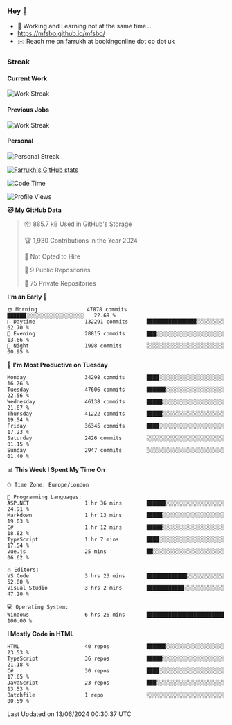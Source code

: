 ### Hey 👋

- 🏃 Working and Learning not at the same time...
- https://mfsbo.github.io/mfsbo/
- ✉️ Reach me on farrukh at bookingonline dot co dot uk

### Streak
#### Current Work
![Work Streak](https://streak-stats.demolab.com/?user=mfsbo)
#### Previous Jobs
![Work Streak](https://streak-stats.demolab.com/?user=farrukhcw)
#### Personal
![Personal Streak](https://streak-stats.demolab.com/?user=farrukhsubhani)

[![Farrukh's GitHub stats](https://github-readme-stats.vercel.app/api?username=mfsbo&hide=stars&count_private=true)](https://github.com/mfsbo/)

<!--START_SECTION:waka-->
![Code Time](http://img.shields.io/badge/Code%20Time-636%20hrs%2043%20mins-blue)

![Profile Views](http://img.shields.io/badge/Profile%20Views-14-blue)

**🐱 My GitHub Data** 

> 📦 885.7 kB Used in GitHub's Storage 
 > 
> 🏆 1,930 Contributions in the Year 2024
 > 
> 🚫 Not Opted to Hire
 > 
> 📜 9 Public Repositories 
 > 
> 🔑 75 Private Repositories 
 > 
**I'm an Early 🐤** 

```text
🌞 Morning                47878 commits       ██████░░░░░░░░░░░░░░░░░░░   22.69 % 
🌆 Daytime                132291 commits      ████████████████░░░░░░░░░   62.70 % 
🌃 Evening                28815 commits       ███░░░░░░░░░░░░░░░░░░░░░░   13.66 % 
🌙 Night                  1998 commits        ░░░░░░░░░░░░░░░░░░░░░░░░░   00.95 % 
```
📅 **I'm Most Productive on Tuesday** 

```text
Monday                   34298 commits       ████░░░░░░░░░░░░░░░░░░░░░   16.26 % 
Tuesday                  47606 commits       ██████░░░░░░░░░░░░░░░░░░░   22.56 % 
Wednesday                46138 commits       █████░░░░░░░░░░░░░░░░░░░░   21.87 % 
Thursday                 41222 commits       █████░░░░░░░░░░░░░░░░░░░░   19.54 % 
Friday                   36345 commits       ████░░░░░░░░░░░░░░░░░░░░░   17.23 % 
Saturday                 2426 commits        ░░░░░░░░░░░░░░░░░░░░░░░░░   01.15 % 
Sunday                   2947 commits        ░░░░░░░░░░░░░░░░░░░░░░░░░   01.40 % 
```


📊 **This Week I Spent My Time On** 

```text
🕑︎ Time Zone: Europe/London

💬 Programming Languages: 
ASP.NET                  1 hr 36 mins        ██████░░░░░░░░░░░░░░░░░░░   24.91 % 
Markdown                 1 hr 13 mins        █████░░░░░░░░░░░░░░░░░░░░   19.03 % 
C#                       1 hr 12 mins        █████░░░░░░░░░░░░░░░░░░░░   18.82 % 
TypeScript               1 hr 7 mins         ████░░░░░░░░░░░░░░░░░░░░░   17.54 % 
Vue.js                   25 mins             ██░░░░░░░░░░░░░░░░░░░░░░░   06.62 % 

🔥 Editors: 
VS Code                  3 hrs 23 mins       █████████████░░░░░░░░░░░░   52.80 % 
Visual Studio            3 hrs 2 mins        ████████████░░░░░░░░░░░░░   47.20 % 

💻 Operating System: 
Windows                  6 hrs 26 mins       █████████████████████████   100.00 % 
```

**I Mostly Code in HTML** 

```text
HTML                     40 repos            ██████░░░░░░░░░░░░░░░░░░░   23.53 % 
TypeScript               36 repos            █████░░░░░░░░░░░░░░░░░░░░   21.18 % 
C#                       30 repos            ████░░░░░░░░░░░░░░░░░░░░░   17.65 % 
JavaScript               23 repos            ███░░░░░░░░░░░░░░░░░░░░░░   13.53 % 
Batchfile                1 repo              ░░░░░░░░░░░░░░░░░░░░░░░░░   00.59 % 
```




 Last Updated on 13/06/2024 00:30:37 UTC
<!--END_SECTION:waka-->
<!--
**mfsbo/mfsbo** is a ✨ _special_ ✨ repository because its `README.md` (this file) appears on your GitHub profile.

Here are some ideas to get you started:

- 🔭 I’m currently working on ...
- 🌱 I’m currently learning ...
- 👯 I’m looking to collaborate on ...
- 🤔 I’m looking for help with ...
- 💬 Ask me about ...
- 📫 How to reach me: ...
- 😄 Pronouns: ...
- ⚡ Fun fact: ...
-->
